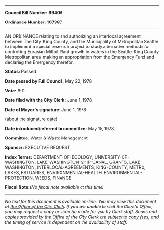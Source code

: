 

********

**Council Bill Number: 99406**
   
**Ordinance Number: 107387**
********

 AN ORDINANCE relating to and authorizing an interlocal agreement between The City, King County, and the Municipality of Metropolitan Seattle to implement a special research project to study alternative methods for controlling Eurasian Milfoil Plant growth in waters in the Seattle-King County Metropolitan area, making an appropriation from the Emergency Fund and declaring the Emergency therefor.

**Status:** Passed
   
**Date passed by Full Council:** May 22, 1978
   
**Vote:** 8-0
   
**Date filed with the City Clerk:** June 1, 1978
   
**Date of Mayor's signature:** June 1, 1978
   
[(about the signature date)](/~public/approvaldate.htm)
   
   
   
**Date introduced/referred to committee:** May 15, 1978
   
**Committee:** Water & Waste Management
   
**Sponsor:** EXECUTIVE REQUEST
   
   
**Index Terms:** DEPARTMENT-OF-ECOLOGY, UNIVERSITY-OF-WASHINGTON, LAKE-WASHINGTON-SHIP-CANAL, GRANTS, LAKE-WASHINGTON, INTERLOCAL-AGREEMENTS, KING-COUNTY, METRO, LAKES, ESTUARIES, ENVIRONMENTAL-HEALTH, ENVIRONMENTAL-PROTECTION, WEEDS, FINANCE

**Fiscal Note:**_(No fiscal note available at this time)_
********

_No text for this document is available on-line. You may view this document at [the Office of the City Clerk](http://www.seattle.gov/leg/clerk/contactUs.htm). If you are unable to visit the Clerk's Office, you may request a copy or scan be made for you by Clerk staff. Scans and copies provided by the Office of the City Clerk are subject to [copy fees](http://clerk.seattle.gov/~public/clerkfees.htm), and the timing of service is dependent on the availability of staff._


